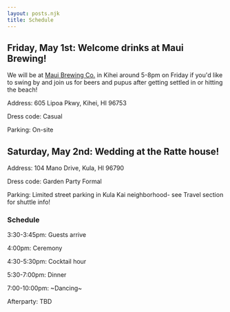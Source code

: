 ```yaml
---
layout: posts.njk
title: Schedule
---
```


## Friday, May 1st: Welcome drinks at Maui Brewing!
We will be at <a href="https://maps.app.goo.gl/BY6fkFVqfZRHU89ZA" target="_blank">Maui Brewing Co.</a> in Kihei around 5-8pm on Friday if you'd like to swing by and join us for beers and pupus after getting settled in or hitting the beach!

Address: 605 Lipoa Pkwy, Kihei, HI 96753

Dress code: Casual

Parking: On-site

## Saturday, May 2nd: Wedding at the Ratte house!

Address: 104 Mano Drive, Kula, HI 96790

Dress code: Garden Party Formal

Parking: Limited street parking in Kula Kai neighborhood- see Travel section for shuttle info!

### Schedule
3:30-3:45pm: Guests arrive

4:00pm: Ceremony

4:30-5:30pm: Cocktail hour

5:30-7:00pm: Dinner

7:00-10:00pm: \~Dancing\~

Afterparty: TBD
